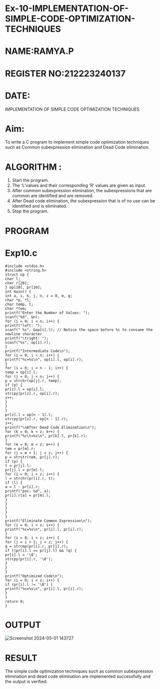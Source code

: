 # Ex-10-IMPLEMENTATION-OF-SIMPLE-CODE-OPTIMIZATION-TECHNIQUES
# NAME:RAMYA.P

# REGISTER NO:212223240137

# DATE: 
IMPLEMENTATION OF SIMPLE CODE OPTIMIZATION TECHNIQUES 
# Aim:
To write a C program to implement simple code optimization techniques such as Common subexpression elimination and Dead Code elimination.
# ALGORITHM :
1. Start the program.
2. The ‘L’values and their corresponding ‘R’ values are given as input.
3. After common subexpression elimination, the subexpressions that are common are identified and are removed.
4. After Dead code elimination, the subexpression that is of no use can be identified and is eliminated.
5. Stop the program.
# PROGRAM
# Exp10.c
```
#include <stdio.h>
#include <string.h>
struct op {
char l;
char r[20];
} op[10], pr[10];
int main() {
int a, i, k, j, n, z = 0, m, q;
char *p, *l;
char temp, t;
char *tem;
printf("Enter the Number of Values: ");
scanf("%d", &n);
for (i = 0; i < n; i++) {
printf("left: ");
scanf(" %c", &op[i].l); // Notice the space before %c to consume the newline character
printf("\tright: ");
scanf("%s", op[i].r);
}
printf("Intermediate Code\n");
for (i = 0; i < n; i++) {
printf("%c=%s\n", op[i].l, op[i].r);
}
for (i = 0; i < n - 1; i++) {
temp = op[i].l;
for (j = 0; j < n; j++) {
p = strchr(op[j].r, temp);
if (p) {
pr[z].l = op[i].l;
strcpy(pr[z].r, op[i].r);
z++;
}
}
}
pr[z].l = op[n - 1].l;
strcpy(pr[z].r, op[n - 1].r);
z++;
printf("\nAfter Dead Code Elimination\n");
for (k = 0; k < z; k++) {
printf("%c\t=%s\n", pr[k].l, pr[k].r);
}
for (m = 0; m < z; m++) {
tem = pr[m].r;
for (j = m + 1; j < z; j++) {
p = strstr(tem, pr[j].r);
if (p) {
t = pr[j].l;
pr[j].l = pr[m].l;
for (i = 0; i < z; i++) {
l = strchr(pr[i].r, t);
if (l) {
a = l - pr[i].r;
printf("pos: %d", a);
pr[i].r[a] = pr[m].l;
}
}
}
}
}
printf("Eliminate Common Expression\n");
for (i = 0; i < z; i++) {
printf("%c=%s\n", pr[i].l, pr[i].r);
}
for (i = 0; i < z; i++) {
for (j = i + 1; j < z; j++) {
q = strcmp(pr[i].r, pr[j].r);
if ((pr[i].l == pr[j].l) && !q) {
pr[i].l = '\0';
strcpy(pr[i].r, '\0');
}
}
}
printf("Optimized Code\n");
for (i = 0; i < z; i++) {
if (pr[i].l != '\0') {
printf("%c=%s\n", pr[i].l, pr[i].r);
}
}
return 0;
}
```
# OUTPUT
![Screenshot 2024-05-01 143727](https://github.com/23014107/Ex-10-IMPLEMENTATION-OF-SIMPLE-CODE-OPTIMIZATION-TECHNIQUES/assets/151625620/e32dfe34-02b6-4ad3-bc6b-1734bd61ef75)

# RESULT
The simple code optimization techniques such as common subexpression elimination and dead code elimination are implemented successfully and the output is verified.

